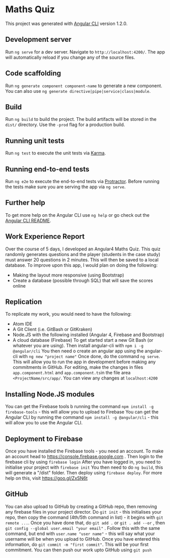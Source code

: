 # Maths Quiz

This project was generated with [Angular CLI](https://github.com/angular/angular-cli) version 1.2.0.

## Development server

Run `ng serve` for a dev server. Navigate to `http://localhost:4200/`. The app will automatically reload if you change any of the source files.

## Code scaffolding

Run `ng generate component component-name` to generate a new component. You can also use `ng generate directive|pipe|service|class|module`.

## Build

Run `ng build` to build the project. The build artifacts will be stored in the `dist/` directory. Use the `-prod` flag for a production build.

## Running unit tests

Run `ng test` to execute the unit tests via [Karma](https://karma-runner.github.io).

## Running end-to-end tests

Run `ng e2e` to execute the end-to-end tests via [Protractor](http://www.protractortest.org/).
Before running the tests make sure you are serving the app via `ng serve`.

## Further help

To get more help on the Angular CLI use `ng help` or go check out the [Angular CLI README](https://github.com/angular/angular-cli/blob/master/README.md).

## Work Experience Report
Over the course of 5 days, I developed an Angular4 Maths Quiz. This quiz randomly generates questions and the player (students in the case study) must answer 20 questions in 2 minutes. This will then be saved to a local database.
To improve upon this app, I would plan on doing the following:
 - Making the layout more responsive (using Bootstrap)
 - Create a database (possible through SQL) that will save the scores online

## Replication
To replicate my work, you would need to have the following:
 - Atom IDE
 - A Git Client (i.e. GitBash or GitKraken)
 - Node.JS with the following installed (Angular 4, Firebase and Bootstrap)
 - A cloud database (Firebase)
To get started start a new Git Bash (or whatever you are using).
Then install angular-cli with `npm i -g @angular/cli`
You then need o create an angular app using the angular-cli with `ng new "project name"`
Once done, do the command `ng serve`. This will allow you to run the app in development before making any commitments in GitHub.
For editing, make the changes in files `app.component.html` and `app.component.ts`in the file area `<ProjectName/src/app/`. You can view any changes at `localhost:4200`

## Installing Node.JS modules
You can get the Firebase tools b running the command `npm install -g firebase-tools` - this will allow you to upload to Firebase
You can get the Angular CLI by running the command `npm install -g @angular/cli` - this will allow you to use the Angular CLI.

## Deployment to Firebase
Once you have installed the Firebase tools - you need an account. To make an account head to https://console.firebase.google.com . Then login to the firebase cli by using `firebase login`
After you have logged in, you need to initialise your project with `firebase init`
You then need to do `ng build`, this will generate a "/dist" folder. Then deploy using `firebase deploy`. For more help on this, visit https://goo.gl/ZxSN6t

## GitHub
You can also upload to GitHub by creating a GitHub repo, then removing any firebase files in your project director. Do `git init` - this initialises your repo, then copy the command (4th/5th command in list) - it begins with `git remote ...`. Once you have done that, do `git add .` or `git . add --or` , then `git config --global user.email "your email"` . Follow this with the same command, but end with `user.name "user name"` - this will say what your username will be when you upload to GitHub. Once you have entered this information, do `git commit -m "first commit"`. This will be your first commitment. You can then push our work upto GitHub using `git push`
